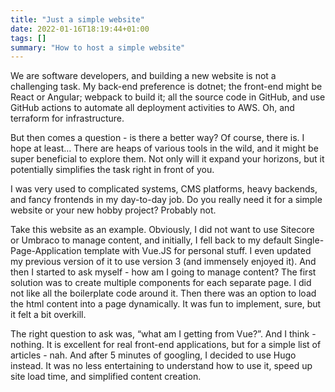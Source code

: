 ```yaml
---
title: "Just a simple website"
date: 2022-01-16T18:19:44+01:00
tags: []
summary: "How to host a simple website"
---
```

We are software developers, and building a new website is not a challenging task. My back-end preference is dotnet; the front-end might be React or Angular; webpack to build it; all the source code in GitHub, and use GitHub actions to automate all deployment activities to AWS. Oh, and terraform for infrastructure.

But then comes a question - is there a better way? Of course, there is. I hope at least… There are heaps of various tools in the wild, and it might be super beneficial to explore them. Not only will it expand your horizons, but it potentially simplifies the task right in front of you.

I was very used to complicated systems, CMS platforms, heavy backends, and fancy frontends in my day-to-day job. Do you really need it for a simple website or your new hobby project? Probably not.

Take this website as an example. Obviously, I did not want to use Sitecore or Umbraco to manage content, and initially, I fell back to my default Single-Page-Application template with Vue.JS for personal stuff. I even updated my previous version of it to use version 3 (and immensely enjoyed it). And then I started to ask myself - how am I going to manage content? The first solution was to create multiple components for each separate page. I did not like all the boilerplate code around it. Then there was an option to load the html content into a page dynamically. It was fun to implement, sure, but it felt a bit overkill.

The right question to ask was, “what am I getting from Vue?”. And I think - nothing. It is excellent for real front-end applications, but for a simple list of articles - nah. And after 5 minutes of googling, I decided to use Hugo instead. It was no less entertaining to understand how to use it, speed up site load time, and simplified content creation.